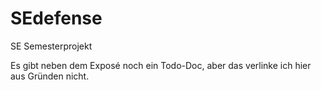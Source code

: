# SEdefense
SE Semesterprojekt

Es gibt neben dem Exposé noch ein Todo-Doc, aber das verlinke ich hier aus Gründen nicht.
